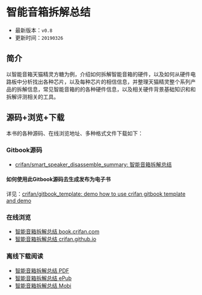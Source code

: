 # 智能音箱拆解总结

* 最新版本：`v0.8`
* 更新时间：`20190326`

## 简介

以智能音箱天猫精灵方糖为例，介绍如何拆解智能音箱的硬件，以及如何从硬件电路板中分析找出各种芯片，以及每种芯片的相信信息，并整理天猫精灵整个系列产品的拆解信息，常见智能音箱的的各种硬件信息，以及相关硬件背景基础知识和和拆解评测相关的工具。

## 源码+浏览+下载

本书的各种源码、在线浏览地址、多种格式文件下载如下：

### Gitbook源码

* [crifan/smart_speaker_disassemble_summary: 智能音箱拆解总结](https://github.com/crifan/smart_speaker_disassemble_summary)

#### 如何使用此Gitbook源码去生成发布为电子书

详见：[crifan/gitbook_template: demo how to use crifan gitbook template and demo](https://github.com/crifan/gitbook_template)

### 在线浏览

* [智能音箱拆解总结 book.crifan.com](http://book.crifan.com/books/smart_speaker_disassemble_summary/website)
* [智能音箱拆解总结 crifan.github.io](https://crifan.github.io/smart_speaker_disassemble_summary/website)

### 离线下载阅读

* [智能音箱拆解总结 PDF](http://book.crifan.com/books/smart_speaker_disassemble_summary/pdf/smart_speaker_disassemble_summary.pdf)
* [智能音箱拆解总结 ePub](http://book.crifan.com/books/smart_speaker_disassemble_summary/epub/smart_speaker_disassemble_summary.epub)
* [智能音箱拆解总结 Mobi](http://book.crifan.com/books/smart_speaker_disassemble_summary/mobi/smart_speaker_disassemble_summary.mobi)
